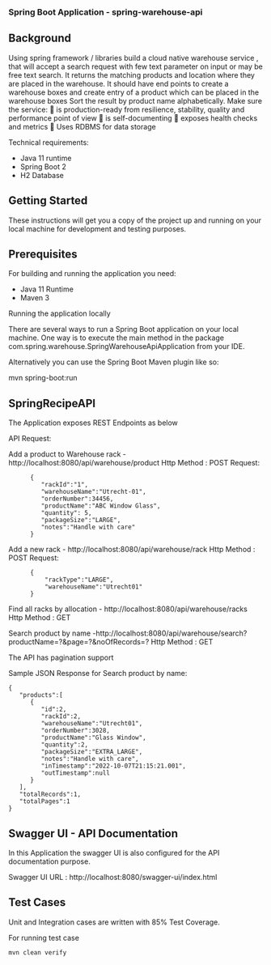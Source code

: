 ### Spring Boot Application - spring-warehouse-api

## Background
Using spring framework / libraries build a cloud native warehouse service , that will accept a
search request with few text parameter on input or may be free text search. It returns the
matching products and location where they are placed in the warehouse.
It should have end points to create a warehouse boxes and create entry of a product which can
be placed in the warehouse boxes
Sort the result by product name alphabetically.
Make sure the service:
 is production-ready from resilience, stability, quality and performance point of view
 is self-documenting
 exposes health checks and metrics
 Uses RDBMS for data storage

Technical requirements:

- Java 11 runtime
- Spring Boot 2
- H2 Database


## Getting Started
These instructions will get you a copy of the project up and running on your local machine for development and testing purposes.

## Prerequisites
For building and running the application you need:

- Java 11 Runtime
- Maven 3

Running the application locally

There are several ways to run a Spring Boot application on your local machine. One way is to execute the main method in the package com.spring.warehouse.SpringWarehouseApiApplication from your IDE.


Alternatively you can use the Spring Boot Maven plugin like so:

mvn spring-boot:run

## SpringRecipeAPI
The Application exposes REST Endpoints as below

API Request:

Add a product to Warehouse rack - http://localhost:8080/api/warehouse/product Http Method : POST
Request:
```
      {  
         "rackId":"1",
         "warehouseName":"Utrecht-01",
         "orderNumber":34456,
         "productName":"ABC Window Glass",
         "quantity": 5,
         "packageSize":"LARGE",
         "notes":"Handle with care"    
      }
```

Add a new rack - http://localhost:8080/api/warehouse/rack Http Method : POST
Request:
```
      {  
          "rackType":"LARGE",
          "warehouseName":"Utrecht01"    
      }
```

Find all racks by allocation - http://localhost:8080/api/warehouse/racks Http Method : GET
 
Search product by name -http://localhost:8080/api/warehouse/search?productName=?&page=?&noOfRecords=? Http Method : GET

The API has pagination support

Sample JSON Response for Search product by name:
```
{
   "products":[
      {
         "id":2,
         "rackId":2,
         "warehouseName":"Utrecht01",
         "orderNumber":3028,
         "productName":"Glass Window",
         "quantity":2,
         "packageSize":"EXTRA_LARGE",
         "notes":"Handle with care",
         "inTimestamp":"2022-10-07T21:15:21.001",
         "outTimestamp":null
      }
   ],
   "totalRecords":1,
   "totalPages":1
}
```



## Swagger UI - API Documentation
In this Application the swagger UI is also configured for the API documentation purpose.

Swagger UI URL : http://localhost:8080/swagger-ui/index.html




## Test Cases


Unit and Integration cases are written with 85% Test Coverage.

For running test case
```
mvn clean verify
```

 
